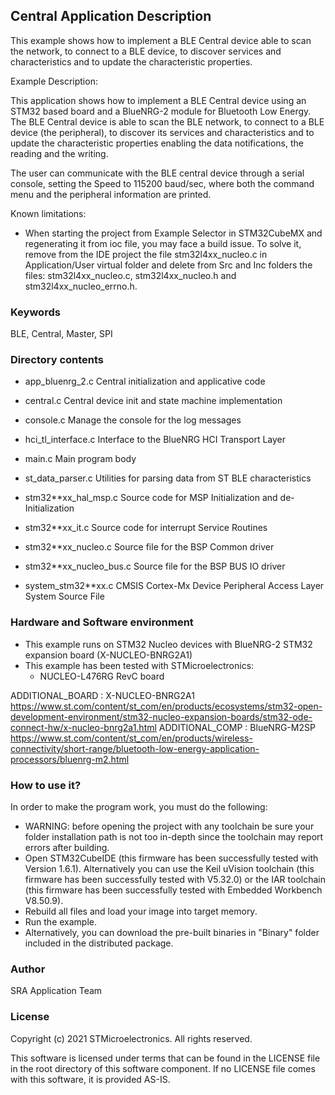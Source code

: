
## <b>Central Application Description</b>
  
This example shows how to implement a BLE Central device able to scan the network,
to connect to a BLE device, to discover services and characteristics and to update
the characteristic properties.
  
Example Description:

This application shows how to implement a BLE Central device using an STM32 based board 
and a BlueNRG-2 module for Bluetooth Low Energy.
The BLE Central device is able to scan the BLE network, to connect to a BLE 
device (the peripheral), to discover its services and characteristics and to update
the characteristic properties enabling the data notifications, the reading and the 
writing.

The user can communicate with the BLE central device through a serial console, setting 
the Speed to 115200 baud/sec, where both the command menu and the peripheral information 
are printed.

Known limitations:

- When starting the project from Example Selector in STM32CubeMX and regenerating 
  it from ioc file, you may face a build issue. To solve it, remove from the IDE project 
  the file stm32l4xx_nucleo.c in Application/User virtual folder and delete from Src and 
  Inc folders the files: stm32l4xx_nucleo.c, stm32l4xx_nucleo.h and stm32l4xx_nucleo_errno.h.

### <b>Keywords</b>

BLE, Central, Master, SPI

### <b>Directory contents</b>

 - app_bluenrg_2.c        Central initialization and applicative code
 
 - central.c              Central device init and state machine implementation
 
 - console.c              Manage the console for the log messages
 
 - hci_tl_interface.c     Interface to the BlueNRG HCI Transport Layer 
 
 - main.c                 Main program body
 
 - st_data_parser.c       Utilities for parsing data from ST BLE characteristics
 
 - stm32**xx_hal_msp.c    Source code for MSP Initialization and de-Initialization

 - stm32**xx_it.c         Source code for interrupt Service Routines

 - stm32**xx_nucleo.c     Source file for the BSP Common driver 
						
 - stm32**xx_nucleo_bus.c Source file for the BSP BUS IO driver
 
 - system_stm32**xx.c     CMSIS Cortex-Mx Device Peripheral Access Layer
                          System Source File
  
### <b>Hardware and Software environment</b>

  - This example runs on STM32 Nucleo devices with BlueNRG-2 STM32 expansion board
    (X-NUCLEO-BNRG2A1)
  - This example has been tested with STMicroelectronics:
    - NUCLEO-L476RG RevC board

ADDITIONAL_BOARD : X-NUCLEO-BNRG2A1 https://www.st.com/content/st_com/en/products/ecosystems/stm32-open-development-environment/stm32-nucleo-expansion-boards/stm32-ode-connect-hw/x-nucleo-bnrg2a1.html
ADDITIONAL_COMP : BlueNRG-M2SP https://www.st.com/content/st_com/en/products/wireless-connectivity/short-range/bluetooth-low-energy-application-processors/bluenrg-m2.html
  
### <b>How to use it?</b>

In order to make the program work, you must do the following:
 - WARNING: before opening the project with any toolchain be sure your folder
   installation path is not too in-depth since the toolchain may report errors
   after building.
 - Open STM32CubeIDE (this firmware has been successfully tested with Version 1.6.1).
   Alternatively you can use the Keil uVision toolchain (this firmware
   has been successfully tested with V5.32.0) or the IAR toolchain (this firmware has 
   been successfully tested with Embedded Workbench V8.50.9).
 - Rebuild all files and load your image into target memory.
 - Run the example.
 - Alternatively, you can download the pre-built binaries in "Binary" 
   folder included in the distributed package.

### <b>Author</b>

SRA Application Team

### <b>License</b>

Copyright (c) 2021 STMicroelectronics.
All rights reserved.

This software is licensed under terms that can be found in the LICENSE file
in the root directory of this software component.
If no LICENSE file comes with this software, it is provided AS-IS.
